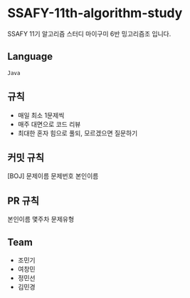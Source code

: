 # SSAFY-11th-algorithm-study
SSAFY 11기 알고리즘 스터디 마이구미 6반 밍고리즘조 입니다.

## Language

 `Java`

## 규칙

- 매일 최소 1문제씩
- 매주 대면으로 코드 리뷰
- 최대한 혼자 힘으로 풀되, 모르겠으면 질문하기

## 커밋 규칙

[BOJ] 문제이름 문제번호 본인이름

## PR 규칙

본인이름 몇주차 문제유형

## Team 

- 조민기
- 여창민
- 정민선
- 김민경



